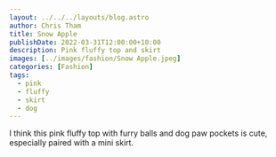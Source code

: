 ```yaml
---
layout: ../../../layouts/blog.astro
author: Chris Tham
title: Snow Apple
publishDate: 2022-03-31T12:00:00+10:00
description: Pink fluffy top and skirt
images: [../images/fashion/Snow Apple.jpeg]
categories: [Fashion]
tags:
  - pink
  - fluffy
  - skirt
  - dog
---
```


I think this pink fluffy top with furry balls and dog paw pockets is cute,
especially paired with a mini skirt.
